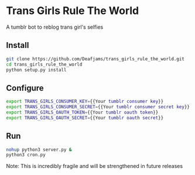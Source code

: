 # Trans Girls Rule The World

A tumblr bot to reblog trans girl's selfies

## Install
```bash
git clone https://github.com/Deafjams/trans_girls_rule_the_world.git
cd trans_girls_rule_the_world
python setup.py install
```

## Configure
```bash
export TRANS_GIRLS_CONSUMER_KEY={{Your tumblr consumer key}}
export TRANS_GIRLS_CONSUMER_SECRET={{Your tumblr consumer secret key}}
export TRANS_GIRLS_OAUTH_TOKEN={{Your tumblr oauth token}}
export TRANS_GIRLS_OAUTH_SECRET={{Your tumblr oauth secret}}
```

## Run
```bash
nohup python3 server.py &
python3 cron.py
```
Note: This is incredibly fragile and will be strengthened in future releases
